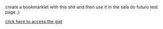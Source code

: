 create a bookmarklet with this shit and then use it in the sala do futuro test page ;)

[click here to access the gist](https://gist.githubusercontent.com/JuniorSchueller/25cdeaaceb59b3e566cab13ca18c3254/raw/79c0d6655bff1011734deb110b5f4c416b1b9c86/provareply.js)
